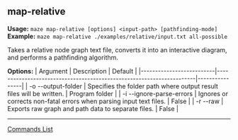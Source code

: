## map-relative
**Usage:** `maze map-relative [options] <input-path> [pathfinding-mode]`  
**Example:** `maze map-relative ./examples/relative/input.txt all-possible`

Takes a relative node graph text file, converts it into an interactive diagram, and performs a pathfinding algorithm.

**Options:**
| Argument                 | Description                                                          | Default        |
|--------------------------|----------------------------------------------------------------------|----------------|
| -o --output-folder       | Specifies the folder path where output result files will be written. | Program folder |
| -i --ignore-parse-errors | Ignores or corrects non-fatal errors when parsing input text files.  | False          |
| -r --raw                 | Exports raw graph and path data to separate files.                   | False          |

---

[Commands List](./readme.md)